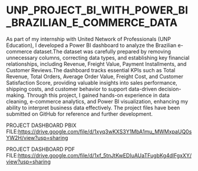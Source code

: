 # UNP_PROJECT_BI_WITH_POWER_BI_BRAZILIAN_E_COMMERCE_DATA

As part of my internship with United Network of Professionals (UNP Education), I developed a Power BI dashboard to analyze the Brazilian e-commerce dataset.The dataset was carefully prepared by removing unnecessary columns, correcting data types, and establishing key financial relationships, including Revenue, Freight Value, Payment Installments, and Customer Reviews.The dashboard tracks essential KPIs such as Total Revenue, Total Orders, Average Order Value, Freight Cost, and Customer Satisfaction Score, providing valuable insights into sales performance, shipping costs, and customer behavior to support data-driven decision-making. Through this project, I gained hands-on experience in data cleaning, e-commerce analytics, and Power BI visualization, enhancing my ability to interpret business data effectively. The project files have been submitted on GitHub for reference and further development.

PROJECT DASHBOARD PBIX FILE:https://drive.google.com/file/d/1xyq3wKXS3Y1MbA1mu_MWMxpaUQ0sYW2H/view?usp=sharing

PROJECT DASHBOARD PDF FILE:https://drive.google.com/file/d/1xf_5tnJtKwEDIuAUaTFugbKg4dlFgxXY/view?usp=sharing
